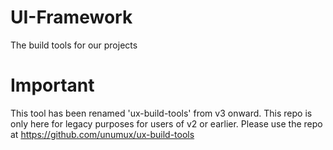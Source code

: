 # UI-Framework
The build tools for our projects

# Important

This tool has been renamed 'ux-build-tools' from v3 onward. This repo is only here for legacy purposes for users of v2 or earlier. Please use the repo at https://github.com/unumux/ux-build-tools
